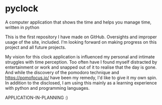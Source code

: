 # pyclock
A computer application that shows the time and helps you manage time, written in python

This is the first repository I have made on GitHub. Oversights and improper usage of the site, included.
I'm looking forward on making progress on this project and all future projects.

My vision for this clock application is influenced my personal and intimate struggles with time perception.
Too often have I found myself distracted by entertainment or work and snapped out of it to realise that the day is gone.
And while the discovery of the pomodoro technique and https://pomofocus.io/ have been my remedy, I'd like to give it my own spin.
In addition to the disclosed, I am using this mainly as a learning experience with python and programming languages.

APPLICATION-IN-PLANNING :)

